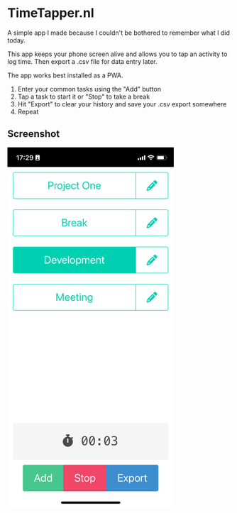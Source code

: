 # TimeTapper.nl


A simple app I made because I couldn't be bothered to remember what I did today.

This app keeps your phone screen alive and allows you to tap an activity to log time.
Then export a .csv file for data entry later.

The app works best installed as a PWA.


1. Enter your common tasks using the "Add" button
2. Tap a task to start it or "Stop" to take a break
3. Hit "Export" to clear your history and save your .csv export somewhere
4. Repeat

## Screenshot

![img.png](img.png)
